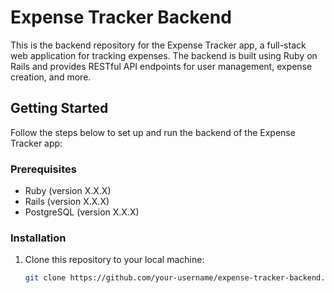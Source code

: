 # Expense Tracker Backend

This is the backend repository for the Expense Tracker app, a full-stack web application for tracking expenses. The backend is built using Ruby on Rails and provides RESTful API endpoints for user management, expense creation, and more.

## Getting Started

Follow the steps below to set up and run the backend of the Expense Tracker app:

### Prerequisites

- Ruby (version X.X.X)
- Rails (version X.X.X)
- PostgreSQL (version X.X.X)

### Installation

1. Clone this repository to your local machine:

   ```bash
   git clone https://github.com/your-username/expense-tracker-backend.git
